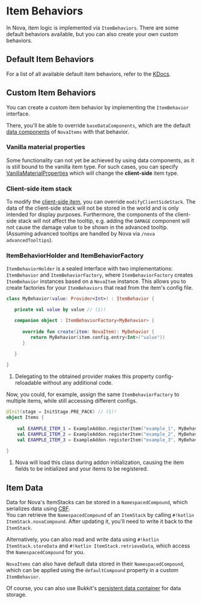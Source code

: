 # Item Behaviors

In Nova, item logic is implemented via `ItemBehaviors`.
There are some default behaviors available, but you can also create your own custom behaviors.

## Default Item Behaviors

For a list of all available default item behaviors, refer to the [KDocs](https://nova.dokka.xenondevs.xyz/nova/xyz.xenondevs.nova.world.item.behavior/index.html).

## Custom Item Behaviors

You can create a custom item behavior by implementing the `ItemBehavior` interface.

There, you'll be able to override `baseDataComponents`, which are the default
[data components](https://minecraft.wiki/w/Data_component_format) of `NovaItems` with that behavior.

### Vanilla material properties

Some functionality can not yet be achieved by using data components, as it is still bound to the vanilla item type.
For such cases, you can specify [VanillaMaterialProperties](https://nova.dokka.xenondevs.xyz/nova/xyz.xenondevs.nova.world.item.vanilla/-vanilla-material-property/index.html)
which will change the **client-side** item type.

### Client-side item stack

To modify the [client-side item](using-nova-item.md#client-side-items), you can override `modifyClientSideStack`.
The data of the client-side stack will not be stored in the world and is only intended for display purposes.
Furthermore, the components of the client-side stack will not affect the tooltip, e.g. adding the `DAMAGE` component
will not cause the damage value to be shown in the advanced tooltip. (Assuming advanced tooltips are handled by Nova
via `/nova advancedTooltips`).

### ItemBehaviorHolder and ItemBehaviorFactory

`ItemBehaviorHolder` is a sealed interface with two implementations: `ItemBehavior` and `ItemBehaviorFactory`, where
`ItemBehaviorFactory` creates `ItemBehavior` instances based on a `NovaItem` instance. This allows you to create
factories for your `ItemBehaviors` that read from the item's config file.  

```kotlin title="Example custom ItemBehavior with ItemBehaviorFactory"
class MyBehavior(value: Provider<Int>) : ItemBehavior {

   private val value by value // (1)!

   companion object : ItemBehaviorFactory<MyBehavior> {
       
      override fun create(item: NovaItem): MyBehavior {
         return MyBehavior(item.config.entry<Int>("value"))
      }
      
   }

}
```

1. Delegating to the obtained provider makes this property config-reloadable without any additional code.

Now, you could, for example, assign the same `ItemBehaviorFactory` to multiple items, while still accessing
different configs.

```kotlin
@Init(stage = InitStage.PRE_PACK) // (1)!
object Items {
    
    val EXAMPLE_ITEM_1 = ExampleAddon.registerItem("example_1", MyBehavior) // configs/example_1.yml
    val EXAMPLE_ITEM_2 = ExampleAddon.registerItem("example_2", MyBehavior) // configs/example_2.yml
    val EXAMPLE_ITEM_3 = ExampleAddon.registerItem("example_3", MyBehavior) // configs/example_3.yml
   
}
```

1. Nova will load this class during addon initialization, causing the item fields to be initialized and your items to be registered.

## Item Data

Data for Nova's ItemStacks can be stored in a `NamespacedCompound`, which serializes data using [CBF](../../../../cbf/).  
You can retrieve the `NamespacedCompound` of an `ItemStack` by calling `#!kotlin ItemStack.novaCompound`.
After updating it, you'll need to write it back to the `ItemStack`.

Alternatively, you can also read and write data using `#!kotlin ItemStack.storeData` and `#!kotlin ItemStack.retrieveData`,
which access the `NamespacedCompound` for you.

`NovaItems` can also have default data stored in their `NamespacedCompound`, which can be applied using the `defaultCompound`
property in a custom `ItemBehavior`.

Of course, you can also use Bukkit's [persistent data container](https://docs.papermc.io/paper/dev/pdc) for data storage.
